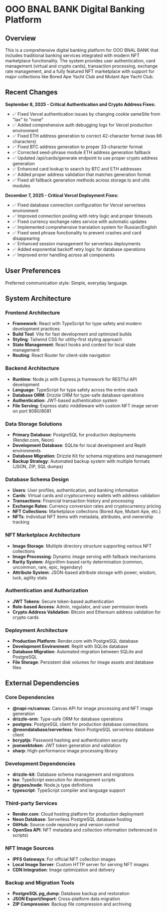 # OOO BNAL BANK Digital Banking Platform

## Overview

This is a comprehensive digital banking platform for OOO BNAL BANK that includes traditional banking services integrated with modern NFT marketplace functionality. The system provides user authentication, card management (virtual and crypto cards), transaction processing, exchange rate management, and a fully featured NFT marketplace with support for major collections like Bored Ape Yacht Club and Mutant Ape Yacht Club.

## Recent Changes

**September 8, 2025 - Critical Authentication and Crypto Address Fixes:**
- ✅ Fixed Vercel authentication issues by changing cookie sameSite from "lax" to "none"
- ✅ Added comprehensive auth debugging logs for Vercel production environment
- ✅ Fixed ETH address generation to correct 42-character format (was 66 characters)  
- ✅ Fixed BTC address generation to proper 33-character format
- ✅ Corrected seed-phrase module ETH address generation fallback
- ✅ Updated /api/cards/generate endpoint to use proper crypto address generation
- ✅ Enhanced card lookup to search by BTC and ETH addresses
- ✅ Added proper address validation that matches generation format
- ✅ Fixed all fallback generation methods across storage.ts and utils modules

**December 7, 2025 - Critical Vercel Deployment Fixes:**
- ✅ Fixed database connection configuration for Vercel serverless environment
- ✅ Improved connection pooling with retry logic and proper timeouts
- ✅ Fixed currency exchange rates service with automatic updates
- ✅ Implemented comprehensive translation system for Russian/English
- ✅ Fixed seed phrase functionality to prevent crashes and card disappearing
- ✅ Enhanced session management for serverless deployments
- ✅ Added exponential backoff retry logic for database operations
- ✅ Improved error handling across all components

## User Preferences

Preferred communication style: Simple, everyday language.

## System Architecture

### Frontend Architecture
- **Framework**: React with TypeScript for type safety and modern development practices
- **Build Tool**: Vite for fast development and optimized builds
- **Styling**: Tailwind CSS for utility-first styling approach
- **State Management**: React hooks and context for local state management
- **Routing**: React Router for client-side navigation

### Backend Architecture
- **Runtime**: Node.js with Express.js framework for RESTful API development
- **Language**: TypeScript for type safety across the entire stack
- **Database ORM**: Drizzle ORM for type-safe database operations
- **Authentication**: JWT-based authentication system
- **File Serving**: Express static middleware with custom NFT image server on port 8080/8081

### Data Storage Solutions
- **Primary Database**: PostgreSQL for production deployments (Render.com, Neon)
- **Development Database**: SQLite for local development and Replit environments
- **Database Migration**: Drizzle Kit for schema migrations and management
- **Backup Strategy**: Automated backup system with multiple formats (JSON, ZIP, SQL dumps)

### Database Schema Design
- **Users**: User profiles, authentication, and banking information
- **Cards**: Virtual cards and cryptocurrency wallets with address validation
- **Transactions**: Financial transaction history and processing
- **Exchange Rates**: Currency conversion rates and cryptocurrency pricing
- **NFT Collections**: Marketplace collections (Bored Ape, Mutant Ape, etc.)
- **NFTs**: Individual NFT items with metadata, attributes, and ownership tracking

### NFT Marketplace Architecture
- **Image Storage**: Multiple directory structure supporting various NFT collections
- **Image Processing**: Dynamic image serving with fallback mechanisms
- **Rarity System**: Algorithm-based rarity determination (common, uncommon, rare, epic, legendary)
- **Attribute System**: JSON-based attribute storage with power, wisdom, luck, agility stats

### Authentication and Authorization
- **JWT Tokens**: Secure token-based authentication
- **Role-based Access**: Admin, regulator, and user permission levels
- **Crypto Address Validation**: Bitcoin and Ethereum address validation for crypto cards

### Deployment Architecture
- **Production Platform**: Render.com with PostgreSQL database
- **Development Environment**: Replit with SQLite database
- **Database Migration**: Automated migration between SQLite and PostgreSQL
- **File Storage**: Persistent disk volumes for image assets and database files

## External Dependencies

### Core Dependencies
- **@napi-rs/canvas**: Canvas API for image processing and NFT image generation
- **drizzle-orm**: Type-safe ORM for database operations
- **postgres**: PostgreSQL client for production database connections
- **@neondatabase/serverless**: Neon PostgreSQL serverless database client
- **bcryptjs**: Password hashing and authentication security
- **jsonwebtoken**: JWT token generation and validation
- **sharp**: High-performance image processing library

### Development Dependencies
- **drizzle-kit**: Database schema management and migrations
- **tsx**: TypeScript execution for development scripts
- **@types/node**: Node.js type definitions
- **typescript**: TypeScript compiler and language support

### Third-party Services
- **Render.com**: Cloud hosting platform for production deployment
- **Neon Database**: Serverless PostgreSQL database hosting
- **GitHub**: Source code repository and version control
- **OpenSea API**: NFT metadata and collection information (referenced in scripts)

### NFT Image Sources
- **IPFS Gateways**: For official NFT collection images
- **Local Image Server**: Custom HTTP server for serving NFT images
- **CDN Integration**: Image optimization and delivery

### Backup and Migration Tools
- **PostgreSQL pg_dump**: Database backup and restoration
- **JSON Export/Import**: Cross-platform data migration
- **ZIP Compression**: Backup file compression and archiving